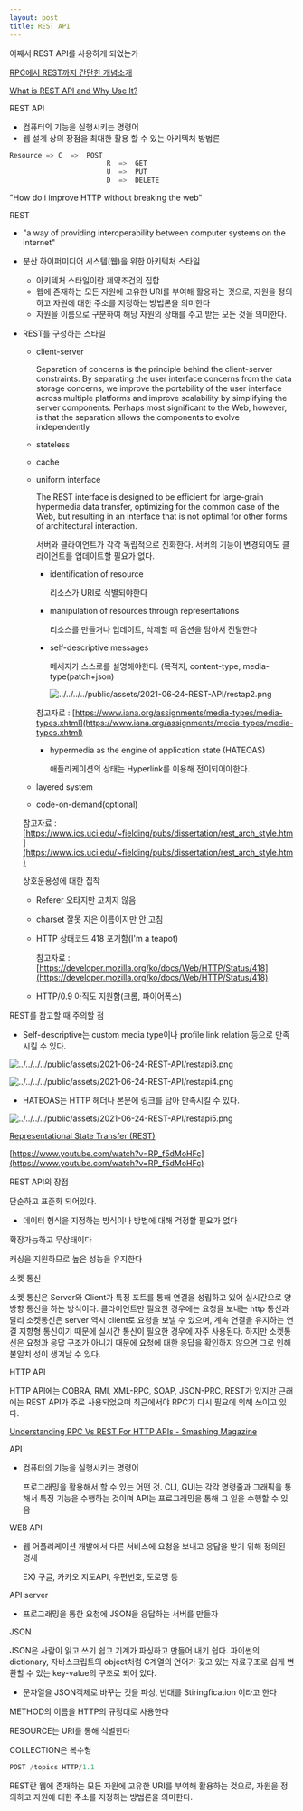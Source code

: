 ```yaml
---
layout: post
title: REST API
---
```

어째서 REST API를 사용하게 되었는가

[RPC에서 REST까지 간단한 개념소개](https://www.slideshare.net/WonchangSong1/rpc-restsimpleintro)

[What is REST API and Why Use It?](https://www.pluralsight.com/blog/tutorials/representational-state-transfer-tips)

REST API 

- 컴퓨터의 기능을 실행시키는 명령어
- 웹 설계 상의 장점을 최대한 활용 할 수 있는 아키텍처 방법론

```python
Resource => C  =>  POST
						R  =>  GET
						U  =>  PUT
						D  =>  DELETE
```

 "How do i improve HTTP without breaking the web"

REST

- "a way of providing interoperability between computer systems on the internet"
- 분산 하이퍼미디어 시스템(웹)을 위한 아키텍처 스타일
    - 아키텍처 스타일이란 제약조건의 집합
    - 웹에 존재하는 모든 자원에 고유한 URI를 부여해 활용하는 것으로, 자원을 정의하고 자원에 대한 주소를 지정하는 방법론을 의미한다
    - 자원을 이름으로 구분하여 해당 자원의 상태를 주고 받는 모든 것을 의미한다.
- REST를 구성하는 스타일
    - client-server

        Separation of concerns is the principle behind the client-server constraints. By separating the user interface concerns from the data storage concerns, we improve the portability of the user interface across multiple platforms and improve scalability by simplifying the server components. Perhaps most significant to the Web, however, is that the separation allows the components to evolve independently

    - stateless
    - cache
    - uniform interface

        The REST interface is designed to be efficient for large-grain hypermedia data transfer, optimizing for the common case of the Web, but resulting in an interface that is not optimal for other forms of architectural interaction.

        서버와 클라이언트가 각각 독립적으로 진화한다. 서버의 기능이 변경되어도 클라이언트를 업데이트할 필요가 없다.

        - identification  of resource

            리소스가 URI로 식별되야한다

        - manipulation of resources through representations

            리소스를 만들거나 업데이트, 삭제할 때  옵션을 담아서 전달한다

        - self-descriptive messages

            메세지가 스스로를 설명해야한다. (목적지, content-type, media-type(patch+json)

            ![../../../../public/assets/2021-06-24-REST-API/restap2.png](../../../../public/assets/2021-06-24-REST-API/restap2.png)

        참고자료 : [https://www.iana.org/assignments/media-types/media-types.xhtml](https://www.iana.org/assignments/media-types/media-types.xhtml)

        - hypermedia as the engine of application state (HATEOAS)

            애플리케이션의 상태는 Hyperlink를 이용해 전이되어야한다.

    - layered system
    - code-on-demand(optional)

    참고자료 : [https://www.ics.uci.edu/~fielding/pubs/dissertation/rest_arch_style.htm](https://www.ics.uci.edu/~fielding/pubs/dissertation/rest_arch_style.htm)

    상호운용성에 대한 집착

    - Referer 오타지만 고치지 않음
    - charset 잘못 지은 이름이지만 안 고침
    - HTTP 상태코드 418 포기함(I'm a teapot)

        참고자료 : [https://developer.mozilla.org/ko/docs/Web/HTTP/Status/418](https://developer.mozilla.org/ko/docs/Web/HTTP/Status/418)

    - HTTP/0.9 아직도 지원함(크롬, 파이어폭스)

REST를 참고할 때 주의할 점

- Self-descriptive는 custom media type이나 profile link relation 등으로 만족시킬 수 있다.

![../../../../public/assets/2021-06-24-REST-API/restapi3.png](../../../../public/assets/2021-06-24-REST-API/restapi3.png)

![../../../../public/assets/2021-06-24-REST-API/restapi4.png](../../../../public/assets/2021-06-24-REST-API/restapi4.png)

- HATEOAS는 HTTP 헤더나 본문에 링크를 담아 만족시킬 수 있다.

![../../../../public/assets/2021-06-24-REST-API/restapi5.png](../../../../public/assets/2021-06-24-REST-API/restapi5.png)

[Representational State Transfer (REST)](https://www.ics.uci.edu/~fielding/pubs/dissertation/rest_arch_style.htm#sec_5_1)

[https://www.youtube.com/watch?v=RP_f5dMoHFc](https://www.youtube.com/watch?v=RP_f5dMoHFc)

REST API의 장점

단순하고 표준화 되어있다.

- 데이터 형식을 지정하는 방식이나 방법에 대해 걱정할 필요가 없다

확장가능하고 무상태이다

캐싱을 지원하므로 높은 성능을 유지한다

소켓 통신

소켓 통신은 Server와 Client가 특정 포트를 통해 연결을 성립하고 있어 실시간으로 양방향 통신을 하는 방식이다. 클라이언트만 필요한 경우에는 요청을 보내는 http 통신과 달리 소켓통신은 server 역시 client로 요청을 보낼 수 있으며, 계속 연결을 유지하는 연결 지향형 통신이기 때문에 실시간 통신이 필요한 경우에 자주 사용된다. 하지만 소켓통신은 요청과 응답 구조가 아니기 때문에 요청에 대한 응답을 확인하지 않으면 그로 인해 불일치 성이 생겨날 수 있다.

HTTP API

HTTP API에는 COBRA, RMI, XML-RPC, SOAP, JSON-PRC, REST가 있지만 근래에는 REST API가 주로 사용되었으며 최근에서야 RPC가 다시 필요에 의해 쓰이고 있다.

[Understanding RPC Vs REST For HTTP APIs - Smashing Magazine](https://www.smashingmagazine.com/2016/09/understanding-rest-and-rpc-for-http-apis/)

API 

- 컴퓨터의 기능을 실행시키는 명령어

    프로그래밍을 활용해서 할 수 있는 어떤 것. CLI, GUI는 각각 명령줄과 그래픽을 통해서 특정 기능을 수행하는 것이며 API는 프로그래밍을 통해 그 일을 수행할 수 있음

WEB API

- 웹 어플리케이션 개발에서 다른 서비스에 요청을 보내고 응답을 받기 위해 정의된 명세

    EX) 구글, 카카오 지도API, 우편번호, 도로명 등

API server

- 프로그래밍을 통한 요청에 JSON을 응답하는 서버를 만들자

JSON

JSON은 사람이 읽고 쓰기 쉽고 기계가 파싱하고 만들어 내기 쉽다. 파이썬의 dictionary, 자바스크립트의 object처럼 C계열의 언어가 갖고 있는 자료구조로 쉽게 변환할 수 있는 key-value의 구조로 되어 있다.

- 문자열을 JSON객체로 바꾸는 것을 파싱, 반대를 Stiringfication 이라고 한다

METHOD의 이름을 HTTP의 규정대로 사용한다

RESOURCE는 URI를 통해 식별한다

COLLECTION은 복수형

```python
POST /topics HTTP/1.1
```

REST란 웹에 존재하는 모든 자원에 고유한 URI를 부여해 활용하는 것으로, 자원을 정의하고 자원에 대한 주소를 지정하는 방법론을 의미한다.